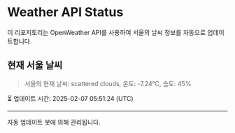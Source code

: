 
# Weather API Status

이 리포지토리는 OpenWeather API를 사용하여 서울의 날씨 정보를 자동으로 업데이트합니다.

## 현재 서울 날씨
> 서울의 현재 날씨: scattered clouds, 온도: -7.24°C, 습도: 45%

⏳ 업데이트 시간: 2025-02-07 05:51:24 (UTC)

---
자동 업데이트 봇에 의해 관리됩니다.
